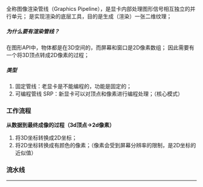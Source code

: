 全称图像渲染管线（Graphics Pipeline），是显卡内部处理图形信号相互独立的并行单元；
是实现渲染的底层工具，目的是生成（渲染）一张二维纹理；

##### 为什么要有渲染管线？
在图形API中，物体都是在3D空间的，而屏幕和窗口是2D像素数组；
因此需要有一个将3D顶点转成2D像素的过程；

##### 类型
1.  固定管线：老显卡是不能编程的，功能是固定的；
2.  可编程管线 SRP：新显卡可以对顶点和像素进行编程处理；（核心模式）

### 工作流程
**从数据到最终成像的过程（3d顶点->2d像素）**
1.  将3D坐标转换成2D坐标；
2.  将2D坐标转换成有颜色的像素；（像素会受到屏幕分辨率的限制，是2D坐标的近似值）

### 流水线


---

